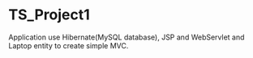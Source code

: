 # TS_Project1
Application use Hibernate(MySQL database), JSP and WebServlet and Laptop entity to create simple MVC.
